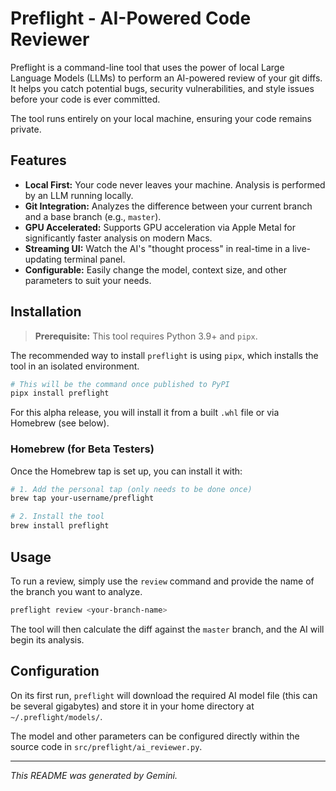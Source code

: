 # Preflight - AI-Powered Code Reviewer

Preflight is a command-line tool that uses the power of local Large Language Models (LLMs) to perform an AI-powered review of your git diffs. It helps you catch potential bugs, security vulnerabilities, and style issues before your code is ever committed.

The tool runs entirely on your local machine, ensuring your code remains private.

## Features

- **Local First:** Your code never leaves your machine. Analysis is performed by an LLM running locally.
- **Git Integration:** Analyzes the difference between your current branch and a base branch (e.g., `master`).
- **GPU Accelerated:** Supports GPU acceleration via Apple Metal for significantly faster analysis on modern Macs.
- **Streaming UI:** Watch the AI's "thought process" in real-time in a live-updating terminal panel.
- **Configurable:** Easily change the model, context size, and other parameters to suit your needs.

## Installation

> **Prerequisite:** This tool requires Python 3.9+ and `pipx`.

The recommended way to install `preflight` is using `pipx`, which installs the tool in an isolated environment.

```bash
# This will be the command once published to PyPI
pipx install preflight
```

For this alpha release, you will install it from a built `.whl` file or via Homebrew (see below).

### Homebrew (for Beta Testers)

Once the Homebrew tap is set up, you can install it with:

```bash
# 1. Add the personal tap (only needs to be done once)
brew tap your-username/preflight

# 2. Install the tool
brew install preflight
```

## Usage

To run a review, simply use the `review` command and provide the name of the branch you want to analyze.

```bash
preflight review <your-branch-name>
```

The tool will then calculate the diff against the `master` branch, and the AI will begin its analysis.

## Configuration

On its first run, `preflight` will download the required AI model file (this can be several gigabytes) and store it in your home directory at `~/.preflight/models/`.

The model and other parameters can be configured directly within the source code in `src/preflight/ai_reviewer.py`.

---
*This README was generated by Gemini.*